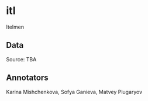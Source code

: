 # itl
Itelmen

## Data

Source: TBA

## Annotators

Karina Mishchenkova, Sofya Ganieva, Matvey Plugaryov
